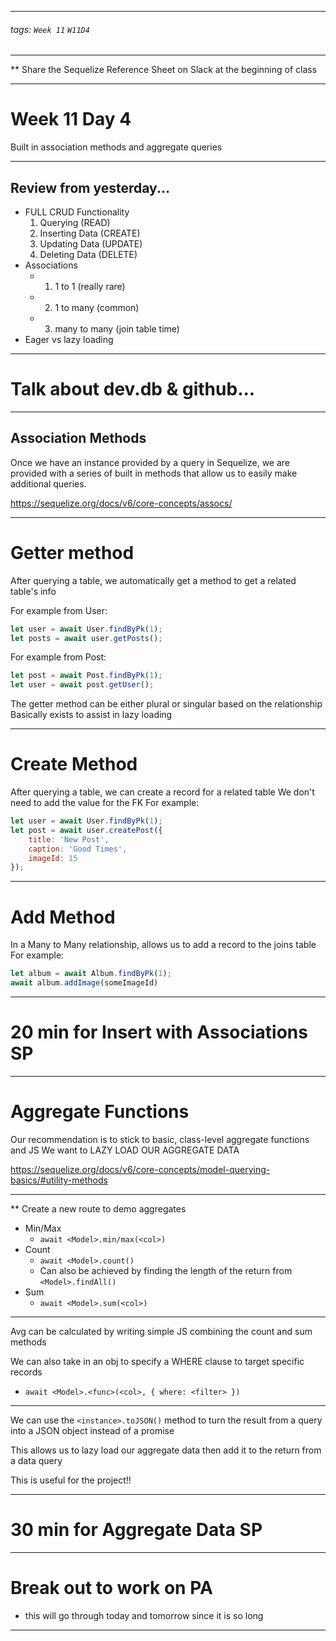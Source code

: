 <style>
    .present {
        text-align: left;
    }
</style>

---

###### tags: `Week 11` `W11D4`

---

** Share the Sequelize Reference Sheet on Slack at the beginning of class

---

# Week 11 Day 4
Built in association methods and aggregate queries

---

## Review from yesterday...
- FULL CRUD Functionality
    1. Querying (READ)
    2. Inserting Data (CREATE)
    3. Updating Data (UPDATE)
    4. Deleting Data (DELETE)
- Associations
    - 1. 1 to 1 (really rare)
    - 2. 1 to many (common)
    - 3. many to many (join table time)
- Eager vs lazy loading


---

# Talk about dev.db & github...

---

## Association Methods

Once we have an instance provided by a query in Sequelize, we are provided with a series of built in methods that allow us to easily make additional queries.

https://sequelize.org/docs/v6/core-concepts/assocs/


---

# Getter method
After querying a table, we automatically get a method to get a related table's info

For example from User:
```javascript
let user = await User.findByPk(1);
let posts = await user.getPosts();
```
For example from Post:
```javascript
let post = await Post.findByPk(1);
let user = await post.getUser();
```
The getter method can be either plural or singular based on the relationship
Basically exists to assist in lazy loading

---

# Create Method
After querying a table, we can create a record for a related table
We don't need to add the value for the FK
For example:
```javascript
let user = await User.findByPk(1);
let post = await user.createPost({
    title: 'New Post',
    caption: 'Good Times',
    imageId: 15
});
```

---

# Add Method
In a Many to Many relationship, allows us to add a record to the joins table
For example:
```javascript
let album = await Album.findByPk(1);
await album.addImage(someImageId)
```

---

# 20 min for Insert with Associations SP

---

# Aggregate Functions
Our recommendation is to stick to basic, class-level aggregate functions and JS
We want to LAZY LOAD OUR AGGREGATE DATA

https://sequelize.org/docs/v6/core-concepts/model-querying-basics/#utility-methods

---


** Create a new route to demo aggregates

- Min/Max
    - `await <Model>.min/max(<col>)`
- Count
    - `await <Model>.count()`
    - Can also be achieved by finding the length of the return from `<Model>.findAll()`
-  Sum
    - `await <Model>.sum(<col>)`

---

Avg can be calculated by writing simple JS combining the count and sum methods

We can also take in an obj to specify a WHERE clause to target specific records
- `await <Model>.<func>(<col>, { where: <filter> })`

---

We can use the `<instance>.toJSON()` method to turn the result from a query into a JSON object instead of a promise

This allows us to lazy load our aggregate data then add it to the return from a data query

This is useful for the project!!

---

# 30 min for Aggregate Data SP

---

# Break out to work on PA 
- this will go through today and tomorrow since it is so long

---